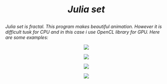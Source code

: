 # <p align = 'center'> *Julia set* </p>
*Julia set is fractal. This program makes beautiful animation. However it is difficult tusk for CPU and in this case i use OpenCL library for GPU. Here are some examples:*

<p align="center">
  <img src="https://user-images.githubusercontent.com/57514498/166106211-602047ce-dcb9-49a0-8c7f-2aa45b8bdee1.png">
</p>

<p align="center">
  <img src="https://user-images.githubusercontent.com/57514498/166106093-7c2312dd-76de-473c-ba70-894021df8b9c.png">
</p>

<p align="center">
  <img src="https://user-images.githubusercontent.com/57514498/166106527-fde80178-e0f0-495c-93d2-892f8ad36a5f.png">
</p>

<p align="center">
  <img src="https://user-images.githubusercontent.com/57514498/166106529-8dbfaedf-37fa-46c1-8aeb-32c3581e54b1.png">
</p>
